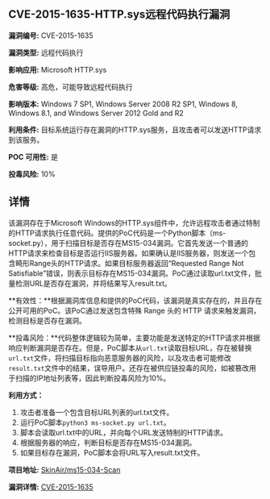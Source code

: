 ## CVE-2015-1635-HTTP.sys远程代码执行漏洞

**漏洞编号:** CVE-2015-1635

**漏洞类型:** 远程代码执行

**影响应用:** Microsoft HTTP.sys

**危害等级:** 高危，可能导致远程代码执行

**影响版本:** Windows 7 SP1, Windows Server 2008 R2 SP1, Windows 8, Windows 8.1, and Windows Server 2012 Gold and R2

**利用条件:** 目标系统运行存在漏洞的HTTP.sys服务，且攻击者可以发送HTTP请求到该服务。

**POC 可用性:** 是

**投毒风险:** 10%

## 详情

该漏洞存在于Microsoft Windows的HTTP.sys组件中，允许远程攻击者通过特制的HTTP请求执行任意代码。提供的PoC代码是一个Python脚本（ms-socket.py），用于扫描目标是否存在MS15-034漏洞。它首先发送一个普通的HTTP请求来检查目标是否运行IIS服务器。如果确认是IIS服务器，则发送一个包含畸形Range头的HTTP请求。如果目标服务器返回“Requested Range Not Satisfiable”错误，则表示目标存在MS15-034漏洞。PoC通过读取url.txt文件，批量检测URL是否存在漏洞，并将结果写入result.txt。

**有效性：**根据漏洞库信息和提供的PoC代码，该漏洞是真实存在的，并且存在公开可用的PoC。该PoC通过发送包含特殊 Range 头的 HTTP 请求来触发漏洞，检测目标是否存在漏洞。

**投毒风险：**代码整体逻辑较为简单，主要功能是发送特定的HTTP请求并根据响应判断漏洞是否存在。但是，PoC脚本从`url.txt`读取目标URL，存在被替换`url.txt`文件，将扫描目标指向恶意服务器的风险，以及攻击者可能修改`result.txt`文件中的结果，误导用户。还存在被供应链投毒的风险，如被篡改用于扫描的IP地址列表等，因此判断投毒风险为10%。

**利用方式：**
1.  攻击者准备一个包含目标URL列表的url.txt文件。
2.  运行PoC脚本`python3 ms-socket.py url.txt`。
3.  脚本会读取url.txt中的URL，并向每个URL发送特制的HTTP请求。
4.  根据服务器的响应，判断目标是否存在MS15-034漏洞。
5.  如果目标存在漏洞，PoC脚本会将URL写入result.txt文件。

**项目地址:** [SkinAir/ms15-034-Scan](https://github.com/SkinAir/ms15-034-Scan)

**漏洞详情:** [CVE-2015-1635](https://nvd.nist.gov/vuln/detail/CVE-2015-1635)